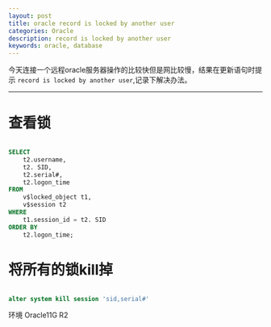 ```yaml
---
layout: post
title: oracle record is locked by another user
categories: Oracle
description: record is locked by another user
keywords: oracle, database
---
```


今天连接一个远程oracle服务器操作的比较快但是网比较慢，结果在更新语句时提示 `record is locked by another user`,记录下解决办法。

---

# 查看锁

```sql

SELECT
	t2.username,
	t2. SID,
	t2.serial#,
	t2.logon_time
FROM
	v$locked_object t1,
	v$session t2
WHERE
	t1.session_id = t2. SID
ORDER BY
	t2.logon_time;

```

# 将所有的锁kill掉

```sql

alter system kill session 'sid,serial#'

```

环境 Oracle11G R2
